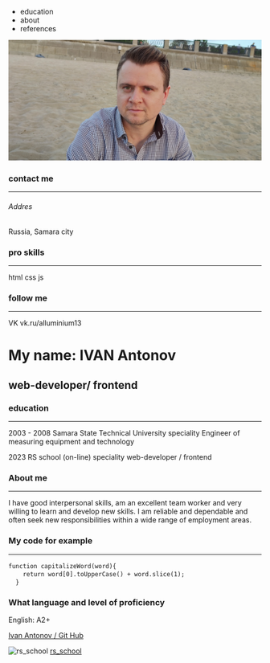 * education 
* about 
* references

![Мое фото](./my_foto.jpg)

### contact me
________________
###### Addres
Russia, Samara city

### pro skills
________________
html
css
js

### follow me
________________
VK
vk.ru/alluminium13

# My name: IVAN Antonov
## web-developer/ frontend


### education
________________
2003 - 2008
Samara State Technical University
speciality
Engineer of measuring equipment and technology

2023
RS school (on-line)
speciality
web-developer / frontend

### About me
_________________
I have good interpersonal skills, am an excellent team worker and very willing to learn and develop new        skills. I am reliable and dependable and often seek new responsibilities within a wide range of employment areas.

### My code for example
__________________

```
function capitalizeWord(word){
    return word[0].toUpperCase() + word.slice(1);
  } 
```

### What language and level of proficiency
English: A2+

[Ivan Antonov / Git Hub](https://github.com/ivan1antonov)

![rs_school](https://rs.school/images/rs_school.svg)
[rs_school](https://rs.school/index.html)
